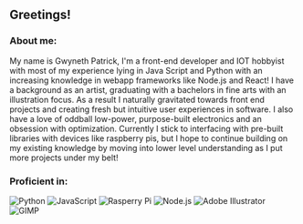 <h2>Greetings!</h2>
<h3>About me:</h3>
My name is Gwyneth Patrick, I'm a front-end developer and IOT hobbyist with most of my experience lying in Java Script and Python with an increasing knowledge in webapp frameworks like Node.js and React! I have a background as an artist, graduating with a bachelors in fine arts with an illustration focus. As a result I naturally gravitated towards front end projects and creating fresh but intuitive user experiences in software. I also have a love of oddball low-power, purpose-built electronics and an obsession with optimization. Currently I stick to interfacing with pre-built libraries with devices like raspberry pis, but I hope to continue building on my existing knowledge by moving into lower level understanding as I put more projects under my belt!

<h3>Proficient in:</h3>

![Python](https://camo.githubusercontent.com/65374378e4f455f814ca433e9008af57c57165df18485ddaa25fa2d58ef2455e/68747470733a2f2f696d672e736869656c64732e696f2f62616467652f507974686f6e2d3337373641422e7376673f7374796c653d666f722d7468652d6261646765266c6f676f3d507974686f6e266c6f676f436f6c6f723d7768697465) 
![JavaScript](https://camo.githubusercontent.com/56ba1483907c21b517b4b3e38723cf831bf90c3c50d9a94b23d114590dbaa7f5/68747470733a2f2f696d672e736869656c64732e696f2f62616467652f4a6176615363726970742d4637444631452e7376673f7374796c653d666f722d7468652d6261646765266c6f676f3d4a617661536372697074266c6f676f436f6c6f723d626c61636b)
![Rasperry Pi](https://camo.githubusercontent.com/08721294196eb6d80170aea50e70f2bcf0fde994ab62b9d15e340b4e6faeaa8f/68747470733a2f2f696d672e736869656c64732e696f2f62616467652f52617370626572727925323050692d4132323834362e7376673f7374796c653d666f722d7468652d6261646765266c6f676f3d5261737062657272792d5069266c6f676f436f6c6f723d7768697465)
![Node.js](https://camo.githubusercontent.com/a23c6b893420659a25e98d5e79d1edad11c7aaab8fa54503ed85854635b5223e/68747470733a2f2f696d672e736869656c64732e696f2f62616467652f4e6f64652e6a732d3333393933332e7376673f7374796c653d666f722d7468652d6261646765266c6f676f3d6e6f6465646f746a73266c6f676f436f6c6f723d7768697465) 
![Adobe Illustrator](https://camo.githubusercontent.com/1bdf1215d4297e308126a7ba64817b6fbcf51ae017a996c66fea0146c73c4597/68747470733a2f2f696d672e736869656c64732e696f2f62616467652f41646f6265253230496c6c7573747261746f722d4646394130302e7376673f7374796c653d666f722d7468652d6261646765266c6f676f3d41646f62652d496c6c7573747261746f72266c6f676f436f6c6f723d7768697465) 
![GIMP](https://camo.githubusercontent.com/97f00e94e5a1591fad310e00aaa9b4fd15772f0e00c5b53e8b8068e988f0b7a1/68747470733a2f2f696d672e736869656c64732e696f2f62616467652f47494d502d3543353534332e7376673f7374796c653d666f722d7468652d6261646765266c6f676f3d47494d50266c6f676f436f6c6f723d7768697465)
